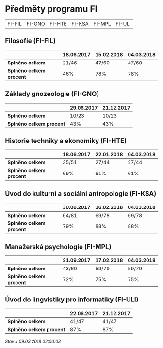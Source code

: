 # Předměty programu FI


| | | | | | |
|-|-|-|-|-|-|
|[FI-FIL](#filosofie-fi-fil) | [FI-GNO](#základy-gnozeologie-fi-gno) | [FI-HTE](#historie-techniky-a-ekonomiky-fi-hte) | [FI-KSA](#úvod-do-kulturní-a-sociální-antropologie-fi-ksa) | [FI-MPL](#manažerská-psychologie-fi-mpl) | [FI-ULI](#úvod-do-lingvistiky-pro-informatiky-fi-uli)|

        
## Filosofie (FI-FIL)

|                          |18.06.2017|15.02.2018|04.03.2018|
|--------------------------|--------------------|--------------------|--------------------|
|**Splněno celkem**        |21/46|47/60|47/60|
|**Splněno celkem procent**|46%|78%|78%|


## Základy gnozeologie (FI-GNO)

|                          |29.06.2017|21.12.2017|
|--------------------------|--------------------|--------------------|
|**Splněno celkem**        |10/23|10/23|
|**Splněno celkem procent**|43%|43%|


## Historie techniky a ekonomiky (FI-HTE)

|                          |18.06.2017|22.01.2018|04.03.2018|
|--------------------------|--------------------|--------------------|--------------------|
|**Splněno celkem**        |35/51|27/44|27/44|
|**Splněno celkem procent**|69%|61%|61%|


## Úvod do kulturní a sociální antropologie (FI-KSA)

|                          |30.06.2017|16.02.2018|04.03.2018|
|--------------------------|--------------------|--------------------|--------------------|
|**Splněno celkem**        |64/81|69/78|69/78|
|**Splněno celkem procent**|79%|88%|88%|


## Manažerská psychologie (FI-MPL)

|                          |21.09.2017|17.02.2018|04.03.2018|
|--------------------------|--------------------|--------------------|--------------------|
|**Splněno celkem**        |43/60|59/79|59/79|
|**Splněno celkem procent**|72%|75%|75%|


## Úvod do lingvistiky pro informatiky (FI-ULI)

|                          |22.06.2017|21.12.2017|
|--------------------------|--------------------|--------------------|
|**Splněno celkem**        |41/47|41/47|
|**Splněno celkem procent**|87%|87%|




*Stav k 09.03.2018 02:00:03*